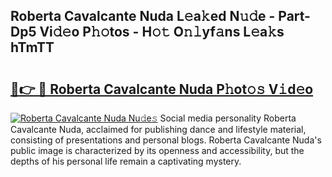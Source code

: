 ## Roberta Cavalcante Nuda L𝚎a𝚔ed N𝚞𝚍e - Part-Dp5 Vi𝚍𝚎o P𝚑𝚘tos - H𝚘𝚝 O𝚗𝚕yf𝚊ns L𝚎a𝚔s hTmTT

# <h2><a href="http://kfc5uzr.oniu.top/?m=Roberta+Cavalcante+Nuda">🔗👉 🔴 Roberta Cavalcante Nuda P𝚑ot𝚘𝚜 V𝚒d𝚎o</a></h2>

[![Roberta Cavalcante Nuda Nu𝚍e𝚜](https://i.imgur.com/0qMVB7G.gif)](http://kfc5uzr.oniu.top/?m=Roberta+Cavalcante+Nuda)
Social media personality Roberta Cavalcante Nuda, acclaimed for publishing dance and lifestyle material, consisting of presentations and personal blogs. Roberta Cavalcante Nuda's public image is characterized by its openness and accessibility, but the depths of his personal life remain a captivating mystery.  
